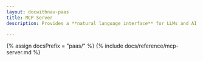 ```yaml
---
layout: docwithnav-paas
title: MCP Server
description: Provides a **natural language interface** for LLMs and AI agents to interact with your ThingsBoard IoT platform

---
```


{% assign docsPrefix = "paas/" %}
{% include docs/reference/mcp-server.md %}
